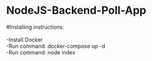 # NodeJS-Backend-Poll-App

#Installing instructions:<br>
<br>
-Install Docker <br>
-Run command: docker-compose up -d <br>
-Run command: node index

